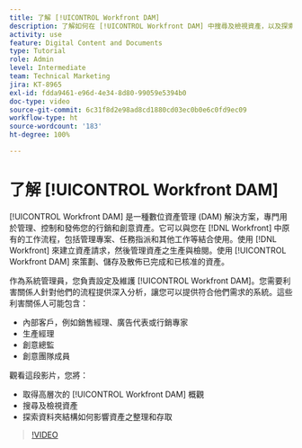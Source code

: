 ```yaml
---
title: 了解 [!UICONTROL Workfront DAM]
description: 了解如何在 [!UICONTROL Workfront DAM] 中搜尋及檢視資產，以及探索資料夾結構如何影響資產之整理和存取。
activity: use
feature: Digital Content and Documents
type: Tutorial
role: Admin
level: Intermediate
team: Technical Marketing
jira: KT-8965
exl-id: fdda9461-e96d-4e34-8d80-99059e5394b0
doc-type: video
source-git-commit: 6c31f8d2e98ad8cd1880cd03ec0b0e6c0fd9ec09
workflow-type: ht
source-wordcount: '183'
ht-degree: 100%

---
```


# 了解 [!UICONTROL Workfront DAM]

[!UICONTROL Workfront DAM] 是一種數位資產管理 (DAM) 解決方案，專門用於管理、控制和發佈您的行銷和創意資產。它可以與您在 [!DNL Workfront] 中原有的工作流程，包括管理專案、任務指派和其他工作等結合使用。使用 [!DNL Workfront] 來建立資產請求，然後管理資產之生產與檢閱。使用 [!UICONTROL Workfront DAM] 來策劃、儲存及散佈已完成和已核准的資產。


作為系統管理員，您負責設定及維護 [!UICONTROL Workfront DAM]。您需要利害關係人針對他們的流程提供深入分析，讓您可以提供符合他們需求的系統。這些利害關係人可能包含：

* 內部客戶，例如銷售經理、廣告代表或行銷專家
* 生產經理
* 創意總監
* 創意團隊成員

觀看這段影片，您將：

* 取得高層次的 [!UICONTROL Workfront DAM] 概觀
* 搜尋及檢視資產
* 探索資料夾結構如何影響資產之整理和存取

>[!VIDEO](https://video.tv.adobe.com/v/335228/?quality=12&learn=on)
